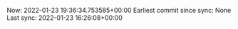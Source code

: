 Now: 2022-01-23 19:36:34.753585+00:00 Earliest commit since sync: None Last sync: 2022-01-23 16:26:08+00:00
